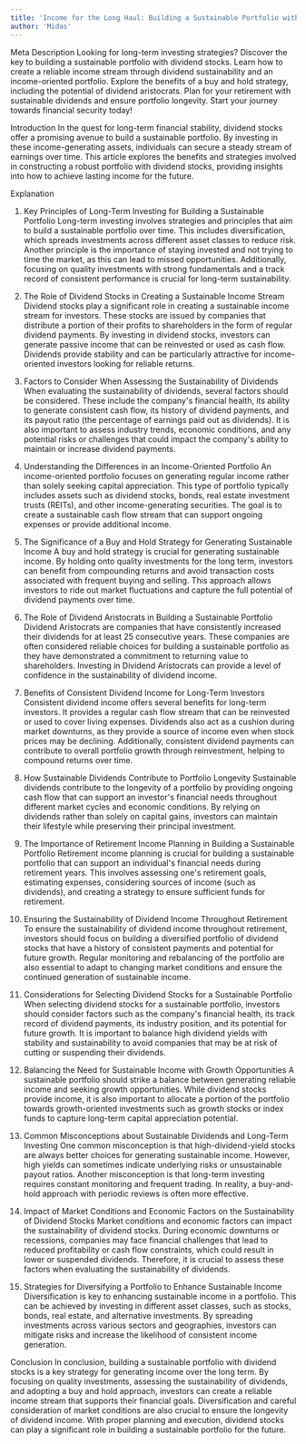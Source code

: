 ```yaml
---
title: 'Income for the Long Haul: Building a Sustainable Portfolio with Dividend Stocks'
author: 'Midas'
---
```


Meta Description
Looking for long-term investing strategies? Discover the key to building a sustainable portfolio with dividend stocks. Learn how to create a reliable income stream through dividend sustainability and an income-oriented portfolio. Explore the benefits of a buy and hold strategy, including the potential of dividend aristocrats. Plan for your retirement with sustainable dividends and ensure portfolio longevity. Start your journey towards financial security today!


Introduction
In the quest for long-term financial stability, dividend stocks offer a promising avenue to build a sustainable portfolio. By investing in these income-generating assets, individuals can secure a steady stream of earnings over time. This article explores the benefits and strategies involved in constructing a robust portfolio with dividend stocks, providing insights into how to achieve lasting income for the future.


Explanation
1. Key Principles of Long-Term Investing for Building a Sustainable Portfolio
Long-term investing involves strategies and principles that aim to build a sustainable portfolio over time. This includes diversification, which spreads investments across different asset classes to reduce risk. Another principle is the importance of staying invested and not trying to time the market, as this can lead to missed opportunities. Additionally, focusing on quality investments with strong fundamentals and a track record of consistent performance is crucial for long-term sustainability.

2. The Role of Dividend Stocks in Creating a Sustainable Income Stream
Dividend stocks play a significant role in creating a sustainable income stream for investors. These stocks are issued by companies that distribute a portion of their profits to shareholders in the form of regular dividend payments. By investing in dividend stocks, investors can generate passive income that can be reinvested or used as cash flow. Dividends provide stability and can be particularly attractive for income-oriented investors looking for reliable returns.

3. Factors to Consider When Assessing the Sustainability of Dividends
When evaluating the sustainability of dividends, several factors should be considered. These include the company's financial health, its ability to generate consistent cash flow, its history of dividend payments, and its payout ratio (the percentage of earnings paid out as dividends). It is also important to assess industry trends, economic conditions, and any potential risks or challenges that could impact the company's ability to maintain or increase dividend payments.

4. Understanding the Differences in an Income-Oriented Portfolio
An income-oriented portfolio focuses on generating regular income rather than solely seeking capital appreciation. This type of portfolio typically includes assets such as dividend stocks, bonds, real estate investment trusts (REITs), and other income-generating securities. The goal is to create a sustainable cash flow stream that can support ongoing expenses or provide additional income.

5. The Significance of a Buy and Hold Strategy for Generating Sustainable Income
A buy and hold strategy is crucial for generating sustainable income. By holding onto quality investments for the long term, investors can benefit from compounding returns and avoid transaction costs associated with frequent buying and selling. This approach allows investors to ride out market fluctuations and capture the full potential of dividend payments over time.

6. The Role of Dividend Aristocrats in Building a Sustainable Portfolio
Dividend Aristocrats are companies that have consistently increased their dividends for at least 25 consecutive years. These companies are often considered reliable choices for building a sustainable portfolio as they have demonstrated a commitment to returning value to shareholders. Investing in Dividend Aristocrats can provide a level of confidence in the sustainability of dividend income.

7. Benefits of Consistent Dividend Income for Long-Term Investors
Consistent dividend income offers several benefits for long-term investors. It provides a regular cash flow stream that can be reinvested or used to cover living expenses. Dividends also act as a cushion during market downturns, as they provide a source of income even when stock prices may be declining. Additionally, consistent dividend payments can contribute to overall portfolio growth through reinvestment, helping to compound returns over time.

8. How Sustainable Dividends Contribute to Portfolio Longevity
Sustainable dividends contribute to the longevity of a portfolio by providing ongoing cash flow that can support an investor's financial needs throughout different market cycles and economic conditions. By relying on dividends rather than solely on capital gains, investors can maintain their lifestyle while preserving their principal investment.

9. The Importance of Retirement Income Planning in Building a Sustainable Portfolio
Retirement income planning is crucial for building a sustainable portfolio that can support an individual's financial needs during retirement years. This involves assessing one's retirement goals, estimating expenses, considering sources of income (such as dividends), and creating a strategy to ensure sufficient funds for retirement.

10. Ensuring the Sustainability of Dividend Income Throughout Retirement
To ensure the sustainability of dividend income throughout retirement, investors should focus on building a diversified portfolio of dividend stocks that have a history of consistent payments and potential for future growth. Regular monitoring and rebalancing of the portfolio are also essential to adapt to changing market conditions and ensure the continued generation of sustainable income.

11. Considerations for Selecting Dividend Stocks for a Sustainable Portfolio
When selecting dividend stocks for a sustainable portfolio, investors should consider factors such as the company's financial health, its track record of dividend payments, its industry position, and its potential for future growth. It is important to balance high dividend yields with stability and sustainability to avoid companies that may be at risk of cutting or suspending their dividends.

12. Balancing the Need for Sustainable Income with Growth Opportunities
A sustainable portfolio should strike a balance between generating reliable income and seeking growth opportunities. While dividend stocks provide income, it is also important to allocate a portion of the portfolio towards growth-oriented investments such as growth stocks or index funds to capture long-term capital appreciation potential.

13. Common Misconceptions about Sustainable Dividends and Long-Term Investing
One common misconception is that high-dividend-yield stocks are always better choices for generating sustainable income. However, high yields can sometimes indicate underlying risks or unsustainable payout ratios. Another misconception is that long-term investing requires constant monitoring and frequent trading. In reality, a buy-and-hold approach with periodic reviews is often more effective.

14. Impact of Market Conditions and Economic Factors on the Sustainability of Dividend Stocks
Market conditions and economic factors can impact the sustainability of dividend stocks. During economic downturns or recessions, companies may face financial challenges that lead to reduced profitability or cash flow constraints, which could result in lower or suspended dividends. Therefore, it is crucial to assess these factors when evaluating the sustainability of dividends.

15. Strategies for Diversifying a Portfolio to Enhance Sustainable Income
Diversification is key to enhancing sustainable income in a portfolio. This can be achieved by investing in different asset classes, such as stocks, bonds, real estate, and alternative investments. By spreading investments across various sectors and geographies, investors can mitigate risks and increase the likelihood of consistent income generation.


Conclusion
In conclusion, building a sustainable portfolio with dividend stocks is a key strategy for generating income over the long term. By focusing on quality investments, assessing the sustainability of dividends, and adopting a buy and hold approach, investors can create a reliable income stream that supports their financial goals. Diversification and careful consideration of market conditions are also crucial to ensure the longevity of dividend income. With proper planning and execution, dividend stocks can play a significant role in building a sustainable portfolio for the future.